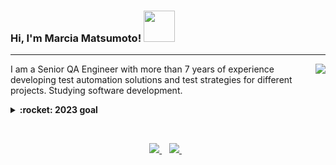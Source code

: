 ### Hi, I'm Marcia Matsumoto! <img src="https://media.giphy.com/media/ud6Q18PGmcyWXwiz9O/giphy.gif" width="50"></img>
------
<a href="https://github.com/tihmatsumoto/github-readme-stats">
  <img align="right" src="https://github-readme-stats.vercel.app/api/top-langs/?username=tihmatsumoto&layout=compact&hide=java,c%23,html" />
</a>

<p align="left">
I am a Senior QA Engineer with more than 7 years of experience developing test automation solutions and test strategies for different projects. Studying software development.
</p>

<details>
  <summary><b>:rocket: 2023 goal</b></summary>
</details>

&nbsp;&nbsp;
&nbsp;&nbsp;
<p align='center'>
  <a href="https://www.linkedin.com/in/tiemimatsumoto/">
    <img src="https://img.shields.io/badge/linkedin-%230077B5.svg?&style=for-the-badge&logo=linkedin&logoColor=white" />
  </a>&nbsp;&nbsp;
   <a href="https://twitter.com/tihmatsumoto">
    <img src="https://img.shields.io/badge/Twitter-1DA1F2?style=for-the-badge&logo=twitter&logoColor=white" />
  </a>&nbsp;&nbsp;
</p>
